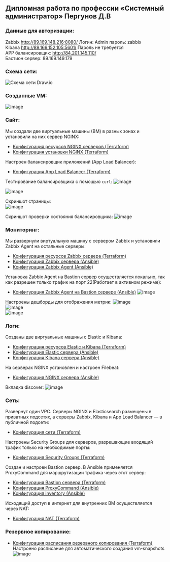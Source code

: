 ## Дипломная работа по профессии «Системный администратор» Пергунов Д.В
### Данные для авторизации:
Zabbix http://89.169.148.216:8080/ Логин: Admin пароль: zabbix  
Kibana http://89.169.152.105:5601/ Пароль не требуется  
APP балансировщик: http://84.201.145.110/  
Бастион сервер: 89.169.149.179  

### Схема сети:
![Схема сети Draw.io](https://github.com/user-attachments/assets/3e37dc9c-5568-4958-b65a-0a1e5e8e7884)

### Созданные VM:
![image](https://github.com/user-attachments/assets/effdc42a-f35b-4fa3-91a5-7baa63246a23)


### Сайт:
Мы создали две виртуальные машины (ВМ) в разных зонах и установили на них сервер NGINX:
- [Конфигурация ресурсов NGINX серверов (Terraform)](https://github.com/dimindrol/diplom_netology/blob/37595c95621cc41a8ca2fb636910ad734a4ab516/Terraform/servers_nginx.tf)
- [Конфигурация установки NGINX (Terraform)](https://github.com/dimindrol/diplom_netology/blob/37595c95621cc41a8ca2fb636910ad734a4ab516/Terraform/nginx_conf.yaml)

Настроен балансировщик приложений (App Load Balancer):
- [Конфигурация App Load Balancer (Terraform)](https://github.com/dimindrol/diplom_netology/blob/37595c95621cc41a8ca2fb636910ad734a4ab516/Terraform/L7_balancer_conf.tf)

Тестирование балансировщика с помощью `curl`:
![image](https://github.com/user-attachments/assets/b60fa8e7-5e9b-41e0-884c-a50347aceb17)

![image](https://github.com/user-attachments/assets/f61e1083-5a49-49ad-9d48-7bb243114fc2)

Скриншот страницы:  
![image](https://github.com/user-attachments/assets/332da830-1971-4c0e-972a-a7cc6671f8d6)

Скриншот проверки состояния балансировщика:
![image](https://github.com/user-attachments/assets/19b2d261-fdc7-4063-8d06-b80a3ecf14af)



### Мониторинг:
Мы развернули виртуальную машину с сервером Zabbix и установили Zabbix Agent на остальные серверы:
- [Конфигурация ресурсов Zabbix сервера (Terraform)](https://github.com/dimindrol/diplom_netology/blob/37595c95621cc41a8ca2fb636910ad734a4ab516/Terraform/server_zabbix.tf)
- [Конфигурация Zabbix сервера (Ansible)](https://github.com/dimindrol/diplom_netology/tree/37595c95621cc41a8ca2fb636910ad734a4ab516/Ansible/playbooks/roles/zabbix-server)
- [Конфигурация Zabbix Agent (Ansible)](https://github.com/dimindrol/diplom_netology/tree/37595c95621cc41a8ca2fb636910ad734a4ab516/Ansible/playbooks/roles/zabbix-agent)

Установка Zabbix Agent на Bastion сервер осуществляется локально, так как разрешен только трафик на порт 22(Работает в активном режиме):
- [Конфигурация Zabbix Agent на Bastion сервере (Ansible)](https://github.com/dimindrol/diplom_netology/tree/37595c95621cc41a8ca2fb636910ad734a4ab516/Ansible/playbooks/roles/bastion-zabbix-agent)
![image](https://github.com/user-attachments/assets/935f0bdb-327e-4a25-ac5c-797abc88be9b)

Настроены дешборды для отображения метрик:
![image](https://github.com/user-attachments/assets/44f80e25-cec1-4cdf-aa6b-3cf85a33c899)  
![image](https://github.com/user-attachments/assets/83aaaed2-f356-4897-a689-e8b80b3991d4)  
![image](https://github.com/user-attachments/assets/0ba1f97c-58fb-412a-82d9-a7e34a7f5af1)




### Логи:
Созданы две виртуальные машины с Elastic и Kibana:
- [Конфигурация ресурсов Elastic и Kibana (Terraform)](https://github.com/dimindrol/diplom_netology/blob/37595c95621cc41a8ca2fb636910ad734a4ab516/Terraform/servers_ELK.tf)
- [Конфигурация Elastic сервера (Ansible)](https://github.com/dimindrol/diplom_netology/tree/37595c95621cc41a8ca2fb636910ad734a4ab516/Ansible/playbooks/roles/elastic)
- [Конфигурация Kibana сервера (Ansible)](https://github.com/dimindrol/diplom_netology/tree/37595c95621cc41a8ca2fb636910ad734a4ab516/Ansible/playbooks/roles/kibana)

На серверах NGINX установлен и настроен Filebeat:
- [Конфигурация NGINX сервера (Ansible)](https://github.com/dimindrol/diplom_netology/tree/37595c95621cc41a8ca2fb636910ad734a4ab516/Ansible/playbooks/roles/nginx)

Вкладка discover:
![image](https://github.com/user-attachments/assets/3b4bbce2-fd9b-419c-b874-989ca570757c)


### Сеть:
Развернут один VPC. Серверы NGINX и Elasticsearch размещены в приватных подсетях, а серверы Zabbix, Kibana и App Load Balancer — в публичной подсети:
- [Конфигурация сети (Terraform)](https://github.com/dimindrol/diplom_netology/blob/37595c95621cc41a8ca2fb636910ad734a4ab516/Terraform/network_conf.tf)

Настроены Security Groups для серверов, разрешающие входящий трафик только на необходимые порты:
- [Конфигурация Security Groups (Terraform)](https://github.com/dimindrol/diplom_netology/blob/3bf5bb6fc63af43be03726e5a6e61b088107ed93/Terraform/security_group.tf)

Создан и настроен Bastion сервер. В Ansible применяется ProxyCommand для маршрутизации трафика через этот сервер:
- [Конфигурация Bastion сервера (Terraform)](https://github.com/dimindrol/diplom_netology/blob/37595c95621cc41a8ca2fb636910ad734a4ab516/Terraform/server_bastion.tf)
- [Конфигурация ProxyCommand (Ansible)](https://github.com/dimindrol/diplom_netology/blob/37595c95621cc41a8ca2fb636910ad734a4ab516/Ansible/ansible.cfg)
- [Конфигурация inventory (Ansible)](https://github.com/dimindrol/diplom_netology/blob/37595c95621cc41a8ca2fb636910ad734a4ab516/Ansible/inventory.ini)

Исходящий доступ в интернет для внутренних ВМ осуществляется через NAT:
- [Конфигурация NAT (Terraform)](https://github.com/dimindrol/diplom_netology/blob/37595c95621cc41a8ca2fb636910ad734a4ab516/Terraform/nat_conf.tf)

### Резервное копирование:
- [Конфигурация расписания резервного копирования (Terraform)](https://github.com/dimindrol/diplom_netology/blob/37595c95621cc41a8ca2fb636910ad734a4ab516/Terraform/snapshots.tf)
Настроено расписание для автоматического создания vm-snapshots
![image](https://github.com/user-attachments/assets/84c29b0f-5dcc-4111-ac0f-adc1fb1f26da)


